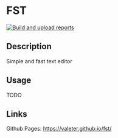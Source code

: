 # FST

[![Build and upload reports](https://github.com/valeter/fst/actions/workflows/gradle_build.yml/badge.svg)](https://github.com/valeter/fst/actions/workflows/gradle_build.yml)

## Description

Simple and fast text editor

## Usage

TODO

## Links

Github Pages: https://valeter.github.io/fst/
